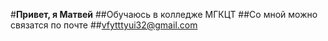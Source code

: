 #**Привет, я Матвей**
##Обучаюсь в колледже МГКЦТ
##Со мной можно связатся по почте ##vfytttyui32@gmail.com
